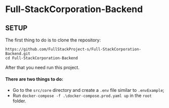 # Full-StackCorporation-Backend

## SETUP

The first thing to do is to clone the repository:

```shell
https://github.com/FullStackProject-s/Full-StackCorporation-Backend.git
cd Full-StackCorporation-Backend
```

After that you need run this project.

#### There are two things to do:

* Go to the `src/core` directory and create a `.env` file similar to `.envExample`;
* Run `docker-compose -f .\docker-compose.prod.yaml up` in the `root` folder.
